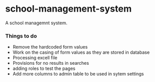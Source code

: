 # school-management-system

A school managemnt system.

### Things to do
* Remove the hardcoded form values
* Work on the casing of form values as they are stored in database
* Processing excell file
* Provisions for no results in searches
* adding roles to test the pages
* Add more columns to admin table to be used in sytem settings